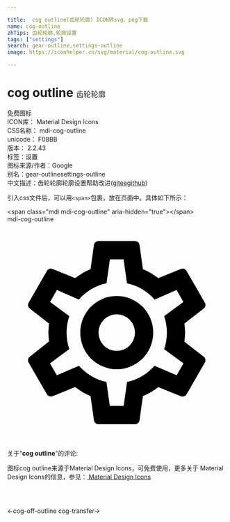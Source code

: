```yaml
---

title:  cog outline(齿轮轮廓) ICON转svg、png下载
name: cog-outline
zhTips: 齿轮轮廓,轮廓设置
tags: ["settings"]
search: gear-outline,settings-outline
image: https://iconhelper.cn/svg/material/cog-outline.svg

---
```


# cog outline  <small style="font-size: 60%;font-weight: 100">齿轮轮廓</small>


<div class="detail-page">
<p>
<span><span class="badge-success badge">免费图标</span> </span>
<br/>
<span>
ICON库：
<span class="badge-secondary badge">Material Design Icons</span> 
</span>
<br/>
<span>
CSS名称：
<span class="badge-secondary badge">mdi-cog-outline</span> 
</span>
<br/>
<span>
unicode：
<span class="badge-secondary badge">F08BB</span> 
<copy-btn content='F08BB' btn-title=""></copy-btn>
<copy-btn :content='String.fromCodePoint(parseInt("F08BB", 16))' btn-title="复制U"></copy-btn>
</span>
<br/>
<span>
版本：
<span class="badge-secondary badge">2.2.43</span> 
</span><br/><span>标签：<span class="badge-light badge"><router-link to="/tags/settings.html">设置</router-link></span></span>
<br/>
<span>图标来源/作者：<span class="badge-light badge">Google</span></span> 
<br/>
<span>别名：<span class="badge-light badge">gear-outline</span><span class="badge-light badge">settings-outline</span></span><br/><span class="zh-detail">中文描述：<span class="badge-primary badge">齿轮轮廓</span><span class="badge-primary badge">轮廓设置</span><span class="help-link"><span>帮助改进</span>(<a href="https://gitee.com/liuwave/icon-helper/edit/master/json/material/cog-outline.json" target="_blank" rel="noopener noreferrer">gitee</a><a href="https://github.com/liuwave/icon-helper/edit/master/json/material/cog-outline.json" target="_blank" rel="noopener noreferrer">github</a></span>)</span><br/>
</p>
</div>
<div class="alert alert-dark">
  <i class="mdi mdi-cog-outline mdi-48px"></i>
  <i class="mdi mdi-cog-outline mdi-36px"></i>
  <i class="mdi mdi-cog-outline mdi-24px"></i>
  <i class="mdi mdi-cog-outline mdi-18px"></i>
</div>
<div>
  <p>引入css文件后，可以用<code>&lt;span&gt;</code>包裹，放在页面中。具体如下所示：    
  </p>
  <div class="alert alert-primary" style="font-size: 14px">
    &lt;span class="mdi mdi-cog-outline" aria-hidden="true"&gt;&lt;/span&gt;
    <copy-btn content='<span class="mdi mdi-cog-outline" aria-hidden="true"></span>'></copy-btn>
  </div>
  <div class="alert alert-secondary">
    <i class="mdi mdi-cog-outline"
    style="font-size: 24px"
    aria-hidden="true"></i> mdi-cog-outline
    <copy-btn content="mdi-cog-outline" btn-title="复制图标名称"></copy-btn>
  </div>
</div>
<div id="svg" class="svg-wrap">
<svg xmlns="http://www.w3.org/2000/svg" viewBox="0 0 24 24"><path d="M12,8A4,4 0 0,1 16,12A4,4 0 0,1 12,16A4,4 0 0,1 8,12A4,4 0 0,1 12,8M12,10A2,2 0 0,0 10,12A2,2 0 0,0 12,14A2,2 0 0,0 14,12A2,2 0 0,0 12,10M10,22C9.75,22 9.54,21.82 9.5,21.58L9.13,18.93C8.5,18.68 7.96,18.34 7.44,17.94L4.95,18.95C4.73,19.03 4.46,18.95 4.34,18.73L2.34,15.27C2.21,15.05 2.27,14.78 2.46,14.63L4.57,12.97L4.5,12L4.57,11L2.46,9.37C2.27,9.22 2.21,8.95 2.34,8.73L4.34,5.27C4.46,5.05 4.73,4.96 4.95,5.05L7.44,6.05C7.96,5.66 8.5,5.32 9.13,5.07L9.5,2.42C9.54,2.18 9.75,2 10,2H14C14.25,2 14.46,2.18 14.5,2.42L14.87,5.07C15.5,5.32 16.04,5.66 16.56,6.05L19.05,5.05C19.27,4.96 19.54,5.05 19.66,5.27L21.66,8.73C21.79,8.95 21.73,9.22 21.54,9.37L19.43,11L19.5,12L19.43,13L21.54,14.63C21.73,14.78 21.79,15.05 21.66,15.27L19.66,18.73C19.54,18.95 19.27,19.04 19.05,18.95L16.56,17.95C16.04,18.34 15.5,18.68 14.87,18.93L14.5,21.58C14.46,21.82 14.25,22 14,22H10M11.25,4L10.88,6.61C9.68,6.86 8.62,7.5 7.85,8.39L5.44,7.35L4.69,8.65L6.8,10.2C6.4,11.37 6.4,12.64 6.8,13.8L4.68,15.36L5.43,16.66L7.86,15.62C8.63,16.5 9.68,17.14 10.87,17.38L11.24,20H12.76L13.13,17.39C14.32,17.14 15.37,16.5 16.14,15.62L18.57,16.66L19.32,15.36L17.2,13.81C17.6,12.64 17.6,11.37 17.2,10.2L19.31,8.65L18.56,7.35L16.15,8.39C15.38,7.5 14.32,6.86 13.12,6.62L12.75,4H11.25Z" /></svg>
</div>
<detail full-name='mdi-cog-outline'></detail>
<div class="icon-detail__container">
<p>关于“<b>cog outline</b>”的评论:</p>
</div>
<Vssue title="关于“cog outline”的评论" />    
<div><p>图标cog outline来源于Material Design Icons，可免费使用，更多关于 Material Design Icons的信息，参见：<a target="_blank" href="https://iconhelper.cn/material.html"> Material Design Icons</a>
</p></div>

<div style="padding:2rem 0 " class="page-nav"><p class="inner"><span class="prev">←<router-link to="/icon/cog-off-outline.html">cog-off-outline</router-link></span> <span class="next"><router-link to="/icon/cog-transfer.html">cog-transfer</router-link>→</span></p></div>

